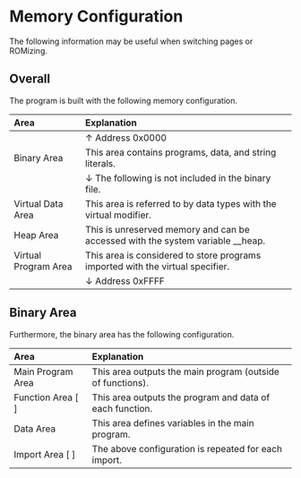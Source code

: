 # Memory Configuration
The following information may be useful when switching pages or ROMizing.

## Overall

The program is built with the following memory configuration.

|Area                |Explanation                                                         |
|:-------------------|:-------------------------------------------------------------------|
|                    |↑ Address 0x0000                                                     |
|Binary Area         |This area contains programs, data, and string literals.               |
|                    |↓ The following is not included in the binary file.                  |
|Virtual Data Area   |This area is referred to by data types with the virtual modifier.     |
|Heap Area           |This is unreserved memory and can be accessed with the system variable __heap.|
|Virtual Program Area|This area is considered to store programs imported with the virtual specifier.|
|                    |↓ Address 0xFFFF                                                     |

## Binary Area

Furthermore, the binary area has the following configuration.

|Area                |Explanation                                                         |
|:-------------------|:-------------------------------------------------------------------|
|Main Program Area   |This area outputs the main program (outside of functions).            |
|Function Area [ ]   |This area outputs the program and data of each function.              |
|Data Area           |This area defines variables in the main program.                      |
|Import Area [ ]     |The above configuration is repeated for each import.                  |